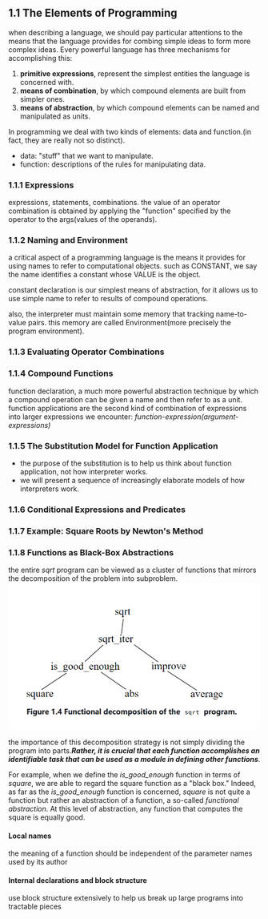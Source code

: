 ## 1.1 The Elements of Programming
when describing a language, we should pay particular attentions to the means that the language provides for combing simple ideas to form more complex ideas.
Every powerful language has three mechanisms for accomplishing this:
1. **primitive expressions**, represent the simplest entities the language is concerned with.
2. **means of combination**, by which compound elements are built from simpler ones.
3. **means of abstraction**, by which compound elements can be named and manipulated as units.

In programming we deal with two kinds of elements: data and function.(in fact, they are really not so distinct).
* data: "stuff" that we want to manipulate.
* function: descriptions of the rules for manipulating data.


### 1.1.1 Expressions
expressions, statements, combinations. the value of an operator combination is obtained by applying the "function" specified by the operator to the args(values of the operands).

### 1.1.2 Naming and Environment
a critical aspect of a programming language is the means it provides for using names to refer to computational objects. such as CONSTANT, we say the name identifies a constant whose VALUE is the object.

constant declaration is our simplest means of abstraction, for it allows us to use simple name to refer to results of compound operations.

also, the interpreter must maintain some memory that tracking name-to-value pairs. this memory are called Environment(more precisely the program environment).

### 1.1.3 Evaluating Operator Combinations

### 1.1.4 Compound Functions
function declaration, a much more powerful abstraction technique by which a compound operation can be given a name and then refer to as a unit.
function applications are the second kind of combination of expressions into larger expressions we encounter: *function-expression(argument-expressions)*

### 1.1.5 The Substitution Model for Function Application
* the purpose of the substitution is to help us think about function application, not how interpreter works.
* we will present a sequence of increasingly elaborate models of how interpreters work.

### 1.1.6 Conditional Expressions and Predicates

### 1.1.7  Example: Square Roots by Newton's Method

### 1.1.8   Functions as Black-Box Abstractions
the entire *sqrt* program can be viewed as a cluster of functions that mirrors the decomposition of the problem into subproblem.
![](./img/1_1_8_1.png)

the importance of this decomposition strategy is not simply dividing the program into parts.***Rather, it is crucial that each function accomplishes an identifiable task that can be used as a module in defining other functions***.

For example, when we define the *is_good_enough* function in terms of *square*, we are able to regard the square function as a "black box." Indeed, as far as the *is_good_enough* function is concerned, *square* is not quite a function but rather an abstraction of a function, a so-called *functional abstraction*. At this level of abstraction, any function that computes the square is equally good.
#### Local names
the meaning of a function should be independent of the parameter names used by its author

#### Internal declarations and block structure
use block structure extensively to help us break up large programs into tractable pieces